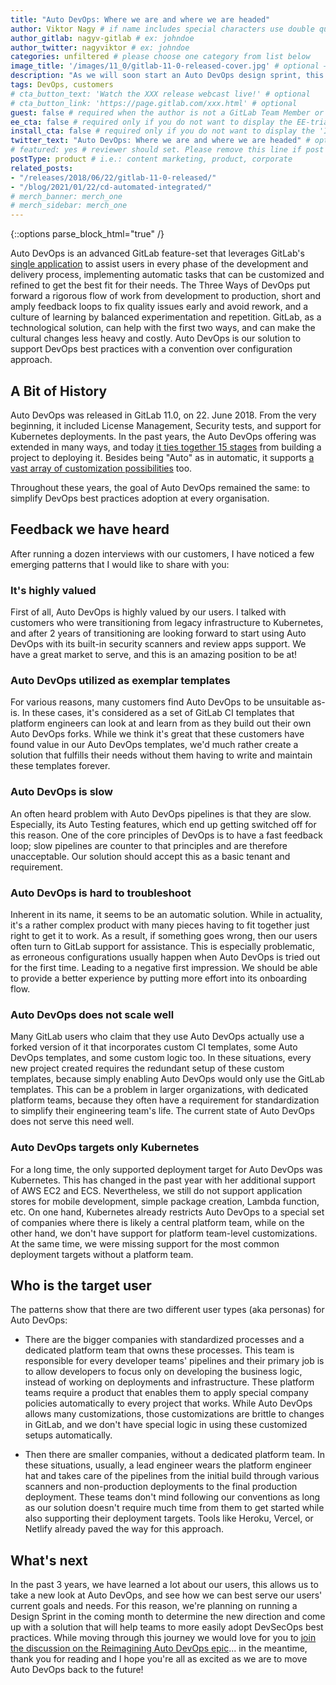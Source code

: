 ```yaml
---
title: "Auto DevOps: Where we are and where we are headed"
author: Viktor Nagy # if name includes special characters use double quotes "First Last"
author_gitlab: nagyv-gitlab # ex: johndoe
author_twitter: nagyviktor # ex: johndoe
categories: unfiltered # please choose one category from list below
image_title: '/images/11_0/gitlab-11-0-released-cover.jpg' # optional – just remove this line if you don't want to use a cover image. See below for more info
description: "As we will soon start an Auto DevOps design sprint, this article aims to summarize our current knowledge about Auto DevOps, and sets the stage for future discussions."
tags: DevOps, customers
# cta_button_text: 'Watch the XXX release webcast live!' # optional
# cta_button_link: 'https://page.gitlab.com/xxx.html' # optional
guest: false # required when the author is not a GitLab Team Member or there is more than one author
ee_cta: false # required only if you do not want to display the EE-trial banner
install_cta: false # required only if you do not want to display the 'Install GitLab' banner
twitter_text: "Auto DevOps: Where we are and where we are headed" # optional;  If no text is provided it will use post's title.
# featured: yes # reviewer should set. Please remove this line if post is Unfiltered
postType: product # i.e.: content marketing, product, corporate
related_posts:
- "/releases/2018/06/22/gitlab-11-0-released/"
- "/blog/2021/01/22/cd-automated-integrated/"
# merch_banner: merch_one
# merch_sidebar: merch_one
---
```


{::options parse_block_html="true" /}



Auto DevOps is an advanced GitLab feature-set that leverages GitLab's [single application](https://about.gitlab.com/handbook/product/single-application/) to assist users in every phase of the development and delivery process, implementing automatic tasks that can be customized and refined to get the best fit for their needs. The Three Ways of DevOps put forward a rigorous flow of work from development to production, short and amply feedback loops to fix quality issues early and avoid rework, and a culture of learning by balanced experimentation and repetition. GitLab, as a technological solution, can help with the first two ways, and can make the cultural changes less heavy and costly. Auto DevOps is our solution to support DevOps best practices with a convention over configuration approach.

## A Bit of History

Auto DevOps was released in GitLab 11.0, on 22. June 2018. From the very beginning, it included License Management, Security tests, and support for Kubernetes deployments. In the past years, the Auto DevOps offering was extended in many ways, and today [it ties together 15 stages](https://docs.gitlab.com/ee/topics/autodevops/stages.html) from building a project to deploying it. Besides being "Auto" as in automatic, it supports [a vast array of customization possibilities](https://docs.gitlab.com/ee/topics/autodevops/customize.html) too. 

Throughout these years, the goal of Auto DevOps remained the same: to simplify DevOps best practices adoption at every organisation.

## Feedback we have heard

After running a dozen interviews with our customers, I have noticed a few emerging patterns that I would like to share with you:

### It's highly valued

First of all, Auto DevOps is highly valued by our users. I talked with customers who were transitioning from legacy infrastructure to Kubernetes, and after 2 years of transitioning are looking forward to start using Auto DevOps with its built-in security scanners and review apps support. We have a great market to serve, and this is an amazing position to be at!

### Auto DevOps utilized as exemplar templates

For various reasons, many customers find Auto DevOps to be unsuitable as-is. In these cases, it's considered as a set of GitLab CI templates that platform engineers can look at and learn from as they build out their own Auto DevOps forks. While we think it's great that these customers have found value in our Auto DevOps templates, we'd much rather create a solution that fulfills their needs without them having to write and maintain these templates forever.

### Auto DevOps is slow

An often heard problem with Auto DevOps pipelines is that they are slow. Especially, its Auto Testing features, which end up getting switched off for this reason. One of the core principles of DevOps is to have a fast feedback loop; slow pipelines are counter to that principles and are therefore unacceptable. Our solution should accept this as a basic tenant and requirement.

### Auto DevOps is hard to troubleshoot

Inherent in its name, it seems to be an automatic solution. While in actuality, it's a rather complex product with many pieces having to fit together just right to get it to work. As a result, if something goes wrong, then our users often turn to GitLab support for assistance. This is especially problematic, as erroneous configurations usually happen when Auto DevOps is tried out for the first time. Leading to a negative first impression. We should be able to provide a better experience by putting more effort into its onboarding flow.

### Auto DevOps does not scale well

Many GitLab users who claim that they use Auto DevOps actually use a forked version of it that incorporates custom CI templates, some Auto DevOps templates, and some custom logic too. In these situations, every new project created requires the redundant setup of these custom templates, because simply enabling Auto DevOps would only use the GitLab templates. This can be a problem in larger organizations, with dedicated platform teams, because they often have a requirement for standardization to simplify their engineering team's life. The current state of Auto DevOps does not serve this need well.

### Auto DevOps targets only Kubernetes

For a long time, the only supported deployment target for Auto DevOps was Kubernetes. This has changed in the past year with her additional support of AWS EC2 and ECS. Nevertheless, we still do not support application stores for mobile development, simple package creation, Lambda function, etc. On one hand, Kubernetes already restricts Auto DevOps to a special set of companies where there is likely a central platform team, while on the other hand, we don't have support for platform team-level customizations. At the same time, we were missing support for the most common deployment targets without a platform team.

## Who is the target user

The patterns show that there are two different user types (aka personas) for Auto DevOps:

- There are the bigger companies with standardized processes and a dedicated platform team that owns these processes. This team is responsible for every developer teams' pipelines and their primary job is to allow developers to focus only on developing the business logic, instead of working on deployments and infrastructure. These platform teams require a product that enables them to apply special company policies automatically to every project that works. While Auto DevOps allows many customizations, those customizations are brittle to changes in GitLab, and we don't have special logic in using these customized setups automatically.

- Then there are smaller companies, without a dedicated platform team. In these situations, usually, a lead engineer wears the platform engineer hat and takes care of the pipelines from the initial build through various scanners and non-production deployments to the final production deployment. These teams don't mind following our conventions as long as our solution doesn't require much time from them to get started while also supporting their deployment targets. Tools like Heroku, Vercel, or Netlify already paved the way for this approach.

## What's next

In the past 3 years, we have learned a lot about our users, this allows us to take a new look at Auto DevOps, and see how we can best serve our users' current goals and needs. For this reason, we're planning on running a Design Sprint in the coming month to determine the new direction and come up with a solution that will help teams to more easily adopt DevSecOps best practices. While moving through this journey we would love for you to [join the discussion on the Reimagining Auto DevOps epic](https://gitlab.com/groups/gitlab-org/-/epics/5148)... in the meantime, thank you for reading and I hope you're all as excited as we are to move Auto DevOps back to the future!

